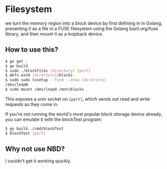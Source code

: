 # Filesystem

we turn the memory region into a block device by first defining in in Golang, presenting it as a
file in a FUSE filesystem using the Golang bazil.org/fuse library, and then mount it as a loopback
device.

## How to use this?

```sh
$ go get .
$ go build
$ sudo ./blockfiles [directory] [port]
$ mkfs.ext4 [directory]/blocks
$ sudo sudo losetup --find --show [directory]
/dev/loopN
$ sudo mount /dev/loop0 /mnt/blocks
```

This exposes a unix socket on `[port]`, which sends out read and write requests as they come in.

If you're not running the world's most popular block storage device already, you can emulate it with
the blockTest program:

```sh
$ go build ./cmd/blockTest
$ blockTest [port]
```

## Why not use NBD?

I couldn't get it working quickly.
